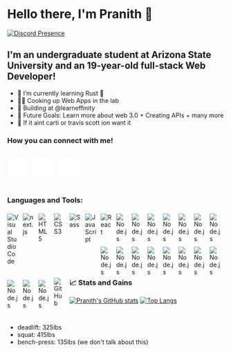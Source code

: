 # Hello there, I'm Pranith 👋

[![Discord Presence](https://lanyard.cnrad.dev/api/431161557041414154)](https://discord.com/users/431161557041414154)

## I'm an undergraduate student at Arizona State University and an 19-year-old full-stack Web Developer!

- 🌱 I’m currently learning Rust 🦀
- 👨‍💻 Cooking up Web Apps in the lab
- 👯 Building at @learneffinity
- 🥅 Future Goals: Learn more about web 3.0 + Creating APIs + many more
- 🎵 If it aint carti or travis scott ion want it

### How you can connect with me!

<div style="display: flex;">

[![website](./img/twitter-dark.svg)](https://twitter.com/PranTanTheMan)
&nbsp;&nbsp;

[![website](./img/linkedin-dark.svg)](https://www.linkedin.com/in/pranith-molakalapalli-b51655135/)
&nbsp;&nbsp;

[![website](./img/instagram-dark.svg)](https://www.instagram.com/itsyaboipranith/?hl=en)

</div>

### Languages and Tools:

<img align="left" alt="Visual Studio Code" width="26px" src="https://cdn.jsdelivr.net/gh/devicons/devicon/icons/vscode/vscode-original.svg" style="padding-right:10px; padding-top:5px; padding-bottom:5px;" />

<img align="left" alt="next.js" width="26px" src="https://cdn.jsdelivr.net/gh/devicons/devicon@latest/icons/nextjs/nextjs-original.svg" style="padding-right:10px; padding-top:5px; padding-bottom:5px;" />
          
<img align="left" alt="HTML5" width="26px" src="https://cdn.jsdelivr.net/gh/devicons/devicon/icons/html5/html5-original.svg" style="padding-right:10px; padding-top:5px; padding-bottom:5px;" />

<img align="left" alt="CSS3" width="26px" src="https://cdn.jsdelivr.net/gh/devicons/devicon/icons/css3/css3-original.svg" style="padding-right:10px; padding-top:5px; padding-bottom:5px;" />

<img align="left" alt="Sass" width="26px" src="https://cdn.jsdelivr.net/gh/devicons/devicon/icons/sass/sass-original.svg" style="padding-right:10px; padding-top:5px; padding-bottom:5px;" />

<img align="left" alt="JavaScript" width="26px" src="https://cdn.jsdelivr.net/gh/devicons/devicon/icons/javascript/javascript-original.svg" style="padding-right:10px; padding-top:5px; padding-bottom:5px;" />

<img align="left" alt="React" width="26px" src="https://cdn.jsdelivr.net/gh/devicons/devicon/icons/react/react-original.svg" style="padding-right:10px; padding-top:5px; padding-bottom:5px;" />

<img align="left" alt="Node.js" width="26px" src="https://cdn.jsdelivr.net/gh/devicons/devicon/icons/nodejs/nodejs-original.svg" style="padding-right:10px; padding-top:5px; padding-bottom:5px;" />

<img align="left" alt="Node.js" width="26px" src="https://cdn.jsdelivr.net/gh/devicons/devicon@latest/icons/typescript/typescript-original.svg" style="padding-right:10px; padding-top:5px; padding-bottom:5px;" />

<img align="left" alt="Node.js" width="26px" src="https://cdn.jsdelivr.net/gh/devicons/devicon/icons/trpc/trpc-original.svg" style="padding-right:10px; padding-top:5px; padding-bottom:5px;" />

<img align="left" alt="Node.js" width="26px" src="https://cdn.jsdelivr.net/gh/devicons/devicon@latest/icons/amazonwebservices/amazonwebservices-original-wordmark.svg" style="padding-right:10px; padding-top:5px; padding-bottom:5px;" />

<img align="left" alt="Node.js" width="26px" src="https://cdn.jsdelivr.net/gh/devicons/devicon/icons/azure/azure-original.svg" style="padding-right:10px; padding-top:5px; padding-bottom:5px;" />

<img align="left" alt="Node.js" width="26px" src="https://cdn.jsdelivr.net/gh/devicons/devicon/icons/supabase/supabase-original.svg" style="padding-right:10px; padding-top:5px; padding-bottom:5px;" />

<img align="left" alt="Node.js" width="26px" src="https://cdn.jsdelivr.net/gh/devicons/devicon/icons/rust/rust-original.svg" style="padding-right:10px; padding-top:5px; padding-bottom:5px;" />

<img align="left" alt="Node.js" width="26px" src="https://cdn.jsdelivr.net/gh/devicons/devicon/icons/tailwindcss/tailwindcss-original.svg" style="padding-right:10px; padding-top:5px; padding-bottom:5px;" />

<img align="left" alt="Node.js" width="26px" src="https://cdn.jsdelivr.net/gh/devicons/devicon/icons/postgresql/postgresql-original.svg" style="padding-right:10px; padding-top:5px; padding-bottom:5px;" />

<img align="left" alt="Node.js" width="26px" src="https://cdn.jsdelivr.net/gh/devicons/devicon/icons/java/java-original.svg" style="padding-right:10px; padding-top:5px; padding-bottom:5px;" />

<img align="left" alt="Node.js" width="26px" src="https://cdn.jsdelivr.net/gh/devicons/devicon/icons/python/python-original.svg" style="padding-right:10px; padding-top:5px; padding-bottom:5px;" />

<img align="left" alt="Node.js" width="26px" src="https://cdn.jsdelivr.net/gh/devicons/devicon/icons/powershell/powershell-original.svg" style="padding-right:10px; padding-top:5px; padding-bottom:5px;" />

<img align="left" alt="Node.js" width="26px" src="https://cdn.jsdelivr.net/gh/devicons/devicon/icons/flask/flask-original.svg" style="padding-right:10px;padding-top:5px;padding-bottom:5px;" />

<img align="left" alt="Node.js" width="26px" src="https://cdn.jsdelivr.net/gh/devicons/devicon/icons/pytorch/pytorch-original.svg" style="padding-right:10px;padding-top:5px;padding-bottom:5px;" />

<img align="left" alt="Node.js" width="26px" src="https://cdn.jsdelivr.net/gh/devicons/devicon/icons/tensorflow/tensorflow-original.svg" style="padding-right:10px;padding-top:5px;padding-bottom:5px;" />

<img align="left" alt="Node.js" width="26px" src="https://cdn.jsdelivr.net/gh/devicons/devicon/icons/figma/figma-original.svg" style="padding-right:10px;padding-top:5px;padding-bottom:5px;" />

<img align="left" alt="Node.js" width="26px" src="https://cdn.jsdelivr.net/gh/devicons/devicon/icons/docker/docker-original.svg" style="padding-right:10px;padding-top:5px;padding-bottom:5px;" />

<img align="left" alt="Node.js" width="26px" src="https://cdn.jsdelivr.net/gh/devicons/devicon/icons/prisma/prisma-original.svg" style="padding-right:10px;padding-top:5px;padding-bottom:5px;" />

[<img align="left" alt="GitHub" width="26px" src="https://user-images.githubusercontent.com/3369400/139447912-e0f43f33-6d9f-45f8-be46-2df5bbc91289.png" style="padding-right:10px;" />](https://github.com/PranTanTheMan)

<br />
<br />

### 📈 Stats and Gains

[![Pranith's GitHub stats](https://github-readme-stats.vercel.app/api?username=prantantheman&count_private=true&show_icons=true&theme=midnight-purple)](https://github.com/anuraghazra/github-readme-stats)
[![Top Langs](https://github-readme-stats.vercel.app/api/top-langs/?username=prantantheman)](https://github.com/anuraghazra/github-readme-stats)

<br />

- deadlift: 325lbs
- squat: 415lbs
- bench-press: 135lbs (we don't talk about this)

<br />
<br />

[twitter]: https://twitter.com/PranTanTheMan
[instagram]: https://www.instagram.com/itsyaboipranith/?hl=en
[linkedin]: https://www.linkedin.com/in/pranith-molakalapalli-b51655135/
